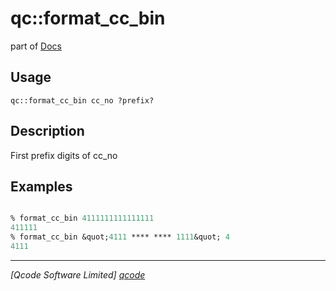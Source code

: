 qc::format_cc_bin
=================

part of [Docs](.)

Usage
-----
`qc::format_cc_bin cc_no ?prefix?`

Description
-----------
First prefix digits of cc_no

Examples
--------
```tcl

% format_cc_bin 4111111111111111
411111
% format_cc_bin &quot;4111 **** **** 1111&quot; 4
4111

```

----------------------------------
*[Qcode Software Limited] [qcode]*

[qcode]: http://www.qcode.co.uk "Qcode Software"